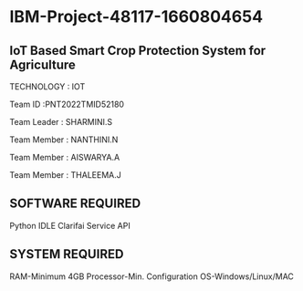 # IBM-Project-48117-1660804654
## IoT Based Smart Crop Protection System for Agriculture

TECHNOLOGY : IOT

Team ID :PNT2022TMID52180

Team Leader : SHARMINI.S

Team Member : NANTHINI.N

Team Member : AISWARYA.A

Team Member : THALEEMA.J

## SOFTWARE REQUIRED

Python IDLE Clarifai Service API

## SYSTEM REQUIRED

RAM-Minimum 4GB Processor-Min. Configuration OS-Windows/Linux/MAC
